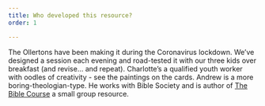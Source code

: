 ```yaml
---
title: Who developed this resource?
order: 1

---
```

The Ollertons have been making it during the Coronavirus lockdown. We’ve designed a session each evening and road-tested it with our three kids over breakfast (and revise… and repeat). Charlotte’s a qualified youth worker with oodles of creativity - see the paintings on the cards. Andrew is a more boring-theologian-type. He works with Bible Society and is author of [The Bible Course](https://www.biblesociety.org.uk/explore-the-bible/the-bible-course/) a small group resource.